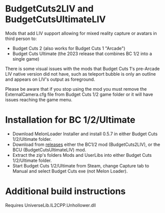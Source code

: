 # BudgetCuts2LIV and BudgetCutsUltimateLIV
Mods that add LIV support allowing for mixed reality capture or avatars in third person to:
- Budget Cuts 2 (also works for Budget Cuts 1 "Arcade")
- Budget Cuts Ultimate (the 2023 release that combines BC 1/2 into a single game)

There is some visual issues with the mods that Budget Cuts 1's pre-Arcade LIV native version did not have, such as teleport bubble is only an outline and appears on LIV's output as foreground.

Please be aware that if you stop using the mod you must remove the ExternalCamera.cfg file from Budget Cuts 1/2 game folder or it will have issues reaching the game menu.

# Installation for BC 1/2/Ultimate
- Download MelonLoader Installer and install 0.5.7 in either Budget Cuts 1/2/Ultimate folder.
- Download from [releases](https://github.com/Jas2o/BudgetCuts2LIV/releases) either the BC1/2 mod (BudgetCuts2LIV), or the BCU (BudgetCutsUltimateLIV) mod.
- Extract the zip's folders Mods and UserLibs into either Budget Cuts 1/2/Ultimate folder. 
- Start Budget Cuts 1/2/Ultimate from Steam, change Capture tab to Manual and select Budget Cuts exe (not Melon Loader).

# Additional build instructions
Requires UniverseLib.IL2CPP.Unhollower.dll
